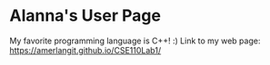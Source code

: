 # Alanna's User Page
My favorite programming language is C++! :) 
Link to my web page: 
https://amerlangit.github.io/CSE110Lab1/